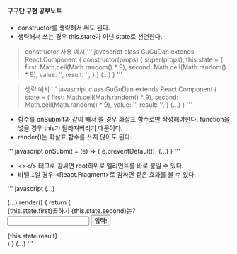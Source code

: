 
#### 구구단 구현 공부노트
- constructor를 생략해서 써도 된다.
- 생략해서 쓰는 경우 this.state가 아닌 state로 선언한다.


> constructor 사용 예시
''' javascript
class GuGuDan extends React.Component {
    constructor(props) {
        super(props);
        this.state = {
            first: Math.ceil(Math.random() * 9),
            second: Math.ceil(Math.random() * 9),
            value: '',
            result: '',
        }
    }
    (...)
}
'''

> 생략 예시
''' javascript
class GuGuDan extends React.Component {
    state = {
        first: Math.ceil(Math.random() * 9),
        second: Math.ceil(Math.random() * 9),
        value: '',
        result: '',
    }
    (...)
}
'''


- 함수를 onSubmit과 같이 빼서 쓸 경우 화살표 함수로만 작성해야한다. function을 넣을 경우 this가 달라져버리기 때문이다. 
- render()는 화살표 함수를 쓰지 않아도 된다.

''' javascript
onSubmit = (e) => {
    e.preventDefault();
    (...)
}
'''

- <></> 태그로 감싸면 root하위로 엘리먼트를 바로 붙일 수 있다.
- 바벨...일 경우 <React.Fragment>로 감싸면 같은 효과를 볼 수 있다.

''' javascript
(...)
<div id="root"></div>
(...)
render() {
    return (
        <React.Fragment>
            <div>
                {this.state.first}곱하기 {this.state.second}는?
            </div>
            <form onSubmit={this.onSubmit}>
                <input type="number" onChange={this.onChange}/>
                <button>입력!</button>
            </form>
            <div>{this.state.result}</div>
        </React.Fragment>
    )
}
(...)
'''
